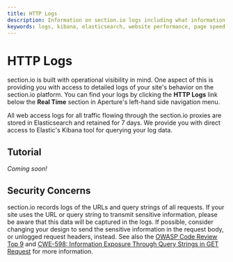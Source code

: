 ```yaml
---
title: HTTP Logs
description: Information on section.io logs including what information gets passed through logs.
keywords: logs, kibana, elasticsearch, website performance, page speed, webpage speed, website security, content delivery network, CDN
---
```


# HTTP Logs

section.io is built with operational visibility in mind. One aspect of this is providing you with access to detailed logs of your site's behavior on the section.io platform. You can find your logs by clicking the **HTTP Logs** link below the **Real Time** section in Aperture's left-hand side navigation menu.

All web access logs for all traffic flowing through the section.io proxies are stored in Elasticsearch and retained for 7 days. We provide you with direct access to Elastic's Kibana tool for querying your log data.

## Tutorial

*Coming soon!*

## Security Concerns

section.io records logs of the URLs and query strings of all requests. If your site uses the URL or query string to transmit sensitive information, please be aware that this data will be captured in the logs. If possible, consider changing your design to send the sensitive information in the request body, or unlogged request headers, instead. See also the [OWASP Code Review Top 9](https://www.owasp.org/index.php/The_Owasp_Code_Review_Top_9#Using_HTTP_GET_query_strings) and [CWE-598: Information Exposure Through Query Strings in GET Request](https://cwe.mitre.org/data/definitions/598.html) for more information.
